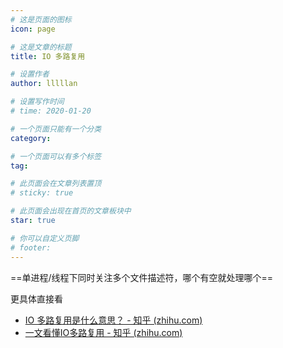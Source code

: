 ```yaml
---
# 这是页面的图标
icon: page

# 这是文章的标题
title: IO 多路复用

# 设置作者
author: lllllan

# 设置写作时间
# time: 2020-01-20

# 一个页面只能有一个分类
category: 

# 一个页面可以有多个标签
tag:

# 此页面会在文章列表置顶
# sticky: true

# 此页面会出现在首页的文章板块中
star: true

# 你可以自定义页脚
# footer: 
---
```




==单进程/线程下同时关注多个文件描述符，哪个有空就处理哪个==



更具体直接看

- [IO 多路复用是什么意思？ - 知乎 (zhihu.com)](https://www.zhihu.com/question/32163005/answer/55772739)
- [一文看懂IO多路复用 - 知乎 (zhihu.com)](https://zhuanlan.zhihu.com/p/115220699)

